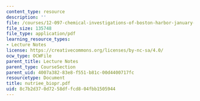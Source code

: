 ```yaml
---
content_type: resource
description: ''
file: /courses/12-097-chemical-investigations-of-boston-harbor-january-iap-2006/8c7b2d370d7258dffcd804fbb1505944_nutriee_biopr.pdf
file_size: 135748
file_type: application/pdf
learning_resource_types:
- Lecture Notes
license: https://creativecommons.org/licenses/by-nc-sa/4.0/
ocw_type: OCWFile
parent_title: Lecture Notes
parent_type: CourseSection
parent_uid: 4007a382-83e8-f551-b81c-00d4400717fc
resourcetype: Document
title: nutriee_biopr.pdf
uid: 8c7b2d37-0d72-58df-fcd8-04fbb1505944
---
```

